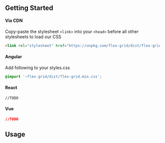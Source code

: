 Getting Started
---------------

#### Via CDN

Copy-paste the stylesheet `<link>` into your `<head>` before all other stylesheets to load our CSS

```html
<link rel="stylesheet" href="https://unpkg.com/flex-grid/dist/flex-grid.min.css">
```

#### Angular 
Add following to your styles.css

```css
@import '~flex-grid/dist/flex-grid.min.css';
```

#### React
```
//TODO
```

#### Vue
```css
//TODO
```

Usage
---------------

